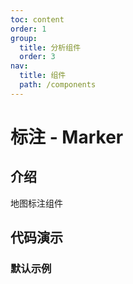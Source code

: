 ```yaml
---
toc: content
order: 1
group:
  title: 分析组件
  order: 3
nav:
  title: 组件
  path: /components
---
```


# 标注 - Marker

## 介绍

地图标注组件

## 代码演示

### 默认示例

<code src="./demos/default.tsx" compact defaultShowCode></code>

<API></API>

